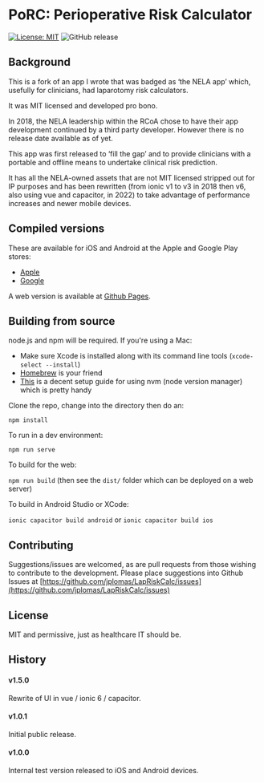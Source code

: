 # PoRC: Perioperative Risk Calculator



[![License: MIT](https://img.shields.io/badge/License-MIT-yellow.svg)](https://opensource.org/licenses/MIT) ![GitHub release](https://img.shields.io/github/tag/jplomas/lapriskcalc.svg)


## Background

This is a fork of an app I wrote that was badged as ‘the NELA app’ which, usefully for clinicians, had laparotomy risk calculators.

It was MIT licensed and developed pro bono.

In 2018, the NELA leadership within the RCoA chose to have their app development continued by a third party developer. However there is no release date available as of yet.

This app was first released to ‘fill the gap’ and to provide clinicians with a portable and offline means to undertake clinical risk prediction.

It has all the NELA-owned assets that are not MIT licensed stripped out for IP purposes and has been rewritten (from ionic v1 to v3 in 2018 then v6, also using vue and capacitor, in 2022) to take advantage of performance increases and newer mobile devices.

## Compiled versions

These are available for iOS and Android at the Apple and Google Play stores:

- [Apple](https://itunes.apple.com/us/app/perioperative-risk-calculator/id1443388402?ls=1&mt=8)
- [Google](https://play.google.com/store/apps/details?id=com.jplomas.porc)

A web version is available at [Github Pages](https://jplomas.github.io/LapRiskCalc).

## Building from source

node.js and npm will be required.  If you're using a Mac:
- Make sure Xcode is installed along with its command line tools (`xcode-select --install`)
- [Homebrew](https://brew.sh/) is your friend
- [This](https://tecadmin.net/install-nvm-macos-with-homebrew/) is a decent setup guide for using nvm (node version manager) which is pretty handy

Clone the repo, change into the directory then do an:

`npm install`

To run in a dev environment:

`npm run serve`

To build for the web:

`npm run build` (then see the `dist/` folder which can be deployed on a web server)

To build in Android Studio or XCode:

`ionic capacitor build android` or `ionic capacitor build ios`

## Contributing

Suggestions/issues are welcomed, as are pull requests from those wishing to contribute to the development.  Please place suggestions into Github Issues at [https://github.com/jplomas/LapRiskCalc/issues](https://github.com/jplomas/LapRiskCalc/issues)

## License

MIT and permissive, just as healthcare IT should be.

## History

#### v1.5.0

Rewrite of UI in vue / ionic 6 / capacitor.

#### v1.0.1

Initial public release.

#### v1.0.0

Internal test version released to iOS and Android devices.

